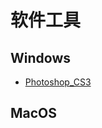 # 软件工具

## Windows
- [Photoshop_CS3](https://pan.baidu.com/s/1v2WYY3_Cq1CdzQ9vvSezog?pwd=rgpv)


## MacOS
